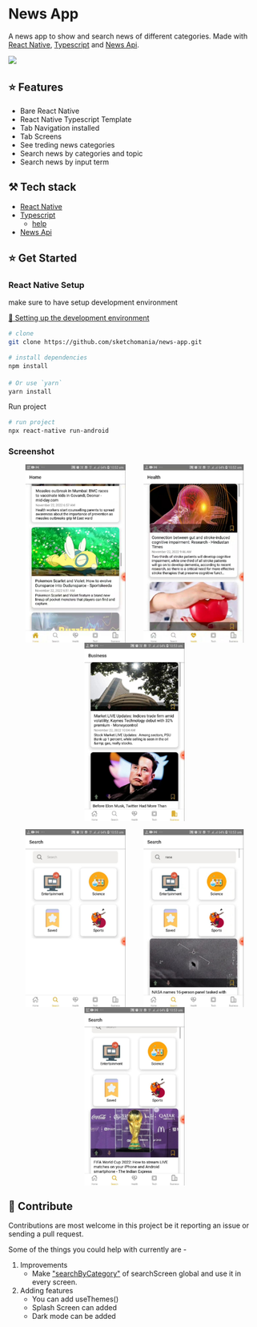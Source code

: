 # News App

A news app to show and search news of different categories.
Made with [React Native](https://reactnative.dev/), [Typescript](https://www.typescriptlang.org/) and [News Api](https://newsapi.org/).

[](https://giphy.com/gifs/demo-mobile-app-react-native-rmLFc0t1T2Vnfr1A1Z)

<img  src="https://media.giphy.com/media/rmLFc0t1T2Vnfr1A1Z/giphy.gif" width="300" >

## :star: Features

- Bare React Native
- React Native Typescript Template
- Tab Navigation installed
- Tab Screens
- See treding news categories
- Search news by categories and topic
- Search news by input term

## ⚒️ Tech stack

- [React Native](https://reactnative.dev/)
- [Typescript](https://www.typescriptlang.org/)
  - [help](https://react-typescript-cheatsheet.netlify.app/)
- [News Api](https://newsapi.org/)

## :star: Get Started

### React Native Setup

make sure to have setup development environment

[📍 Setting up the development environment](https://reactnative.dev/docs/environment-setup)

```bash
# clone
git clone https://github.com/sketchomania/news-app.git
```

```bash
# install dependencies
npm install

# Or use `yarn`
yarn install
```

Run project

```bash
# run project
npx react-native run-android
```

### Screenshot

<div style="display: flex; margin: 1rem; justify-content: space-around; flex-wrap: wrap">
 <img src="src/assets/home_0.jpg" alt="home screen"  width="200">
 <img src="src/assets/health_0.jpg" alt="health screen"  width="200">
 <img src="src/assets/business_1.jpg" alt="business screen"  width="200">
</div>
<div style="display: flex; margin: 1rem; justify-content: space-around; flex-wrap: wrap">
 <img src="src/assets/search_0.jpg" alt="search screen"  width="200">
 <img src="src/assets/search_1.jpg" alt="search screen"  width="200">
 <img src="src/assets/search_2.jpg" alt="search screen"  width="200">
</div>

## 🚀 Contribute

Contributions are most welcome in this project be it reporting an issue or sending a pull request.

Some of the things you could help with currently are -

1. Improvements
   - Make ["searchByCategory"](src/screens/search/SearchScreen.tsx) of searchScreen global and use it in every screen.
2. Adding features
   - You can add useThemes()
   - Splash Screen can added
   - Dark mode can be added
